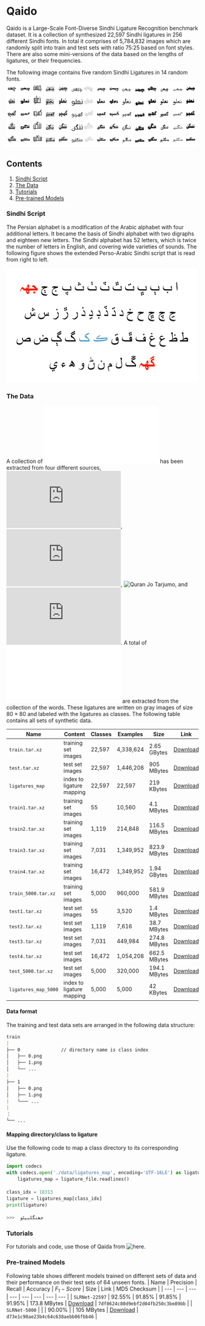 # Qaido
Qaido is a Large-Scale Font-Diverse Sindhi Ligature Recognition benchmark dataset. It is a collection of synthesized 22,597 Sindhi ligatures in 256 different Sindhi fonts. In total it comprises of 5,784,832 images which are randomly split into train and test sets with ratio 75:25 based on font styles. There are also some mini-versions of the data based on the lengths of ligatures, or their frequencies.

The following image contains five random Sindhi Ligatures in 14 random fonts.
![](doc/img/sprite_sindhi.png)

## Contents
 1. [Sindhi Script](#Sindhi-Script)
 2. [The Data](#the-data)
 3. [Tutorials](#Tutorials)
 4. [Pre-trained Models](#Pre-trained-models)

### Sindhi Script
The Persian alphabet is a modification of the Arabic alphabet with four additional letters. It became the basis of Sindhi alphabet with two digraphs and eighteen new letters. The Sindhi alphabet has 52 letters, which is twice the number of letters in English, and covering wide varieties of sounds. The following figure shows the extended Perso-Arabic Sindhi script that is read from right to left.

<img src="doc/img/sindhi_alphabet.png" width="500" height="300" />

### The Data
A collection of ![104,145 unique words](data/sindhi_words.txt) has been extracted from four different sources, ![Shah Jo Risalo](https://github.com/amarfayazburiro/shah-sachal-sindhi-language/blob/master/Risalo(without-airab).txt), ![Sachal Jo Sindhi Kalaam](https://github.com/amarfayazburiro/shah-sachal-sindhi-language/blob/master/Corpus.txt), ![Quran Jo Tarjumo](https://github.com/zeeshanalipanhwar/quran-jo-tarjumo), and ![Digital South Asia Library](https://dsal.uchicago.edu/about.html). A total of ![22,597 Sindhi ligatures](data/ligatures.txt) are extracted from the collection of the words. These ligatures are written on gray images of size $80\times80$ and labeled with the ligatures as classes. The following table contains all sets of synthetic data.

| Name  | Content | Classes | Examples | Size | Link | MD5 Checksum|
| --- | --- |--- | --- | --- |--- |--- |
| `train.tar.xz`        | training set images       | 22,597  | 4,338,624   | 2.65 GBytes   | [Download](https://drive.google.com/file/d/1hC0h_tnaL2AcuBiB6l-_NZTOvS4dFHXo) |`c1df00bb2c8f3ca8f86981c173e11e60`|
| `test.tar.xz`         | test set images           | 22,597  | 1,446,208   | 905 MBytes    | [Download](https://drive.google.com/file/d/1EvM5SqDruOn1RBHf7vFk2ITS3sze90og) |`393076c1f014a28d5bee285d4cb78b90`|
| `ligatures_map`       | index to ligature mapping | 22,597  | 22,597      | 219 KBytes    | [Download](https://drive.google.com/file/d/15DeuaZncztB837WidRKuIuRWrzM981IF) |`d5afa69dea351c1df16da7f785d4b42c`|
| `train1.tar.xz`       | training set images       | 55      | 10,560      | 4.1 MBytes    | [Download](https://drive.google.com/file/d/1yglPnEck2mMpFyobP5wsPjHknIiNpJ06) |`7d18159f33de2caa0dfccf3c91b8549b`|
| `train2.tar.xz`       | training set images       | 1,119   | 214,848     | 116.5 MBytes  | [Download](https://drive.google.com/file/d/1oanftujv8CBFj9ezR5tQjH-MawvYsjpf) |`86350c846d471b0de55b248f73a5be4f`|
| `train3.tar.xz`       | training set images       | 7,031   | 1,349,952   | 823.9 MBytes  | [Download](https://drive.google.com/file/d/1v0ofBdKj-HPIR3WohK9Rx-4e26bbzTju) |`e05f2fa53547a453f026101ba18dfa0c`|
| `train4.tar.xz`       | training set images       | 16,472  | 1,349,952   | 1.94 GBytes   | [Download](https://drive.google.com/file/d/18uqBLOdJDxxgXA9MnmsJlmc35FBFBDYt) |`1e4d0402347c47dfe40e850258278f7e`|
| `train_5000.tar.xz`   | training set images       | 5,000   | 960,000     | 581.9 MBytes  | [Download](https://drive.google.com/file/d/1BfMVm-L2ORngQCjpDDitTiyLylP5zImN) |`c1db3f5e8c530499aaa9da7e9c731f38`|
| `test1.tar.xz`        | test set images           | 55      | 3,520       | 1.4 MBytes    | [Download](https://drive.google.com/file/d/1jUqVYGOJLeakr5wpNrL9dVT34MXnwAdF) |`6e9c9ee73607da4201504566994b6e09`|
| `test2.tar.xz`        | test set images           | 1,119   | 7,616       | 38.7 MBytes   | [Download](https://drive.google.com/file/d/1gAT9jhqkYj2WNEbtR9iCAyBGkMd4zbxa) |`79aa49ba9c1638847fdaf9c58990f7c8`|
| `test3.tar.xz`        | test set images           | 7,031   | 449,984     | 274.8 MBytes  | [Download](https://drive.google.com/file/d/1VIYlPKJI1EnFekOADswDpdVrhyhi9dWe) |`4598e9a30cc989a9a4db7c17a76ac531`|
| `test4.tar.xz`        | test set images           | 16,472  | 1,054,208   | 662.5 MBytes  | [Download](https://drive.google.com/file/d/1euqfYVJdwmwwwYjvYCp8MoIenwN3ehI9) |`b0df91021bb4d0c6396bb31a2e0c6517`|
| `test_5000.tar.xz`    | test set images           | 5,000   | 320,000     | 194.1 MBytes  | [Download](https://drive.google.com/file/d/1P0Y9yxH3ZRD1YQ0rYaLtccKMa_3L_1wH) |`8bf0d00db37004ca01595f9133241b01`|
| `ligatures_map_5000`  | index to ligature mapping | 5,000   | 5,000       | 42 KBytes     | [Download](https://drive.google.com/file/d/1kwFWvmLloyDb7bLIq0stJEyq4KFh1ymP) |`93cf0c3228e42addaca9774a5fe07c30`|

#### Data format
The training and test data sets are arranged in the following data structure:

```markdown
train
|
├── 0               // directory name is class index
│   ├── 0.png
│   ├── 1.png
│   └── ...
|
├── 1               
│   ├── 0.png
│   ├── 1.png
|   └─── ...
|
⋮
└── ...

```

#### Mapping directory/class to ligature 
Use the following code to map a class directory to its corresponding ligature.
 
```python
import codecs
with codecs.open('./data/ligatures_map', encoding='UTF-16LE') as ligature_file:
    ligatures_map = ligature_file.readlines()

class_idx = 18313
ligature = ligatures_map[class_idx]
print(ligature)

>>>  ‫ﺟﮭﻨﮕﻠﻴﭙﮣﻮ‬
``` 

### Tutorials
For tutorials and code, use those of Qaida from ![here](https://github.com/AtiqueUrRehman/qaida/tree/master#Tutorials).

### Pre-trained Models
Following table shows different models trained on different sets of data and their performance on their test sets of 64 unseen fonts.
| Name  | Precision | Recall | Accuracy | $F_1-Score$ | Size | Link | MD5 Checksum |
| --- | --- | --- | --- | --- | --- | --- | --- |
| `SLRNet-22597` | 92.55% | 91.85% | 91.85% | 91.95% | 173.8 MBytes | [Download](https://drive.google.com/file/d/1-9YulWRPLeBmqS_SlsPNtLIDd1qEwY-K) | `7df8624c80d9ebf2d04fb250c3be89bb` |
| `SLRNet-5000`  |        |        | 90.00% |        | 105 MBytes   | [Download](https://drive.google.com/file/d/1-E_FE7FoHankNhZA6TK7TwBacbE45Vuo) | `d73e1c98ae23b4c64c638aebb06fbb46` |
